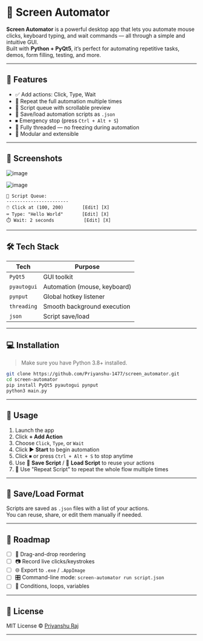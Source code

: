 # 🎯 Screen Automator

**Screen Automator** is a powerful desktop app that lets you automate mouse clicks, keyboard typing, and wait commands — all through a simple and intuitive GUI.  
Built with **Python + PyQt5**, it’s perfect for automating repetitive tasks, demos, form filling, testing, and more.

---

## 🚀 Features

- ✅ Add actions: Click, Type, Wait
- 🔁 Repeat the full automation multiple times
- 📜 Script queue with scrollable preview
- 💾 Save/load automation scripts as `.json`
- ⏹ Emergency stop (press `Ctrl + Alt + S`)
- 🧠 Fully threaded — no freezing during automation
- 🔧 Modular and extensible

---

## 📸 Screenshots

![image](https://github.com/user-attachments/assets/8e1f7215-543f-46b6-b810-4b8cce3b0904)

![image](https://github.com/user-attachments/assets/a1fca4d6-0714-4b11-a1c9-d129fc90eca5)


```
📜 Script Queue:
-----------------------
🖱️ Click at (100, 200)       [Edit] [X]
⌨️ Type: "Hello World"       [Edit] [X]
⏱️ Wait: 2 seconds           [Edit] [X]
```

---

## 🛠️ Tech Stack

| Tech        | Purpose                     |
|-------------|------------------------------|
| `PyQt5`     | GUI toolkit                  |
| `pyautogui` | Automation (mouse, keyboard) |
| `pynput`    | Global hotkey listener       |
| `threading` | Smooth background execution  |
| `json`      | Script save/load             |

---

## 💻 Installation

> Make sure you have Python 3.8+ installed.

```bash
git clone https://github.com/Priyanshu-1477/screen_automator.git
cd screen-automator
pip install PyQt5 pyautogui pynput
python3 main.py
```

---

## 🧪 Usage

1. Launch the app
2. Click **+ Add Action**
3. Choose `Click`, `Type`, or `Wait`
4. Click ▶ **Start** to begin automation
5. Click ⏹ or press `Ctrl + Alt + S` to stop anytime
6. Use 💾 **Save Script** / 📂 **Load Script** to reuse your actions
7. 🔁 Use "Repeat Script" to repeat the whole flow multiple times

---

## 📂 Save/Load Format

Scripts are saved as `.json` files with a list of your actions.  
You can reuse, share, or edit them manually if needed.

---

## 🚧 Roadmap

- [ ] 🔄 Drag-and-drop reordering
- [ ] 📷 Record live clicks/keystrokes
- [ ] 🌐 Export to `.exe` / `.AppImage`
- [ ] 🎛️ Command-line mode: `screen-automator run script.json`
- [ ] 🧠 Conditions, loops, variables

---

## 📄 License

MIT License © [Priyanshu Raj](https://github.com/Priyanshu-1477)

---
